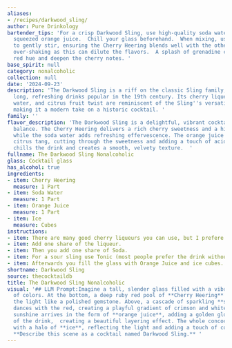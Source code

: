 ```yaml
---
aliases:
- /recipes/darkwood_sling/
author: Pure Drinkology
bartender_tips: 'For a crisp Darkwood Sling, use high-quality soda water and freshly
  squeezed orange juice.  Chill your glass beforehand.  When mixing, use a bar spoon
  to gently stir, ensuring the Cherry Heering blends well with the other ingredients.  Avoid
  over-shaking as this can dilute the flavors.  A splash of grenadine can add a beautiful
  red hue and deepen the cherry notes. '
base_spirit: null
category: nonalcoholic
collection: null
date: '2024-09-23'
description: 'The Darkwood Sling is a riff on the classic Sling family, a group of
  long, refreshing drinks popular in the 19th century. Its cherry liqueur base, soda
  water, and citrus fruit twist are reminiscent of the Sling''s versatility and adaptability,
  making it a modern take on a historic cocktail. '
family: ''
flavor_description: 'The Darkwood Sling is a delightful, vibrant cocktail with a playful
  balance. The Cherry Heering delivers a rich cherry sweetness and a hint of almond,
  while the soda water adds refreshing effervescence. The orange juice brings a bright
  citrus tang, cutting through the sweetness and adding a touch of acidity. The ice
  chills the drink and creates a smooth, velvety texture.  '
fullname: The Darkwood Sling Nonalcoholic
glass: Cocktail glass
has_alcohol: true
ingredients:
- item: Cherry Heering
  measure: 1 Part
- item: Soda Water
  measure: 1 Part
- item: Orange Juice
  measure: 1 Part
- item: Ice
  measure: Cubes
instructions:
- item: There are many good cherry liqueurs you can use, but I prefere Heering.
- item: Add one share of the liqueur.
- item: Then you add one share of Soda.
- item: For a sour sling use Tonic (most people prefer the drink without Tonic).
- item: Afterwards you fill the glass with Orange Juice and ice cubes.
shortname: Darkwood Sling
source: thecocktaildb
title: The Darkwood Sling Nonalcoholic
visual: '## LLM Prompt:Imagine a tall, slender glass filled with a vibrant symphony
  of colors. At the bottom, a deep ruby red pool of **Cherry Heering** shimmers, reflecting
  the light like a polished gemstone. Above, a cascade of sparkling **soda water**
  dances with the red, creating a playful gradient of crimson and white. A touch of
  sunshine arrives in the form of **orange juice**, adding a golden glow to the top
  of the drink,  creating a beautiful layering effect. The whole concoction is crowned
  with a halo of **ice**, reflecting the light and adding a touch of cool, crispness.
  **Describe this scene as a cocktail named Darkwood Sling.** '
---
```



